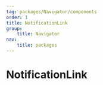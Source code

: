 ```yaml
---
tag: packages/Navigator/components
order: 1
title: NotificationLink
group:
    title: Navigator
nav:
    title: packages
---
```


# NotificationLink
